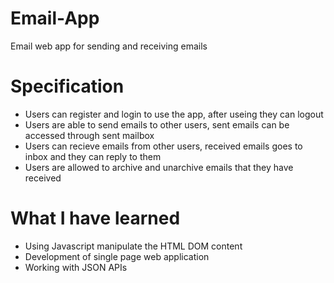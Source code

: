 # Email-App
Email web app for sending and receiving emails

# Specification
* Users can register and login to use the app, after useing they can logout 
* Users are able to send emails to other users, sent emails can be accessed through sent mailbox
* Users can recieve emails from other users, received emails goes to inbox and they can reply to them
* Users are allowed to archive and unarchive emails that they have received

# What I have learned
* Using Javascript manipulate the HTML DOM content
* Development of single page web application
* Working with JSON APIs
